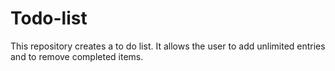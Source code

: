 # Todo-list
This repository creates a to do list. It allows the user to add unlimited entries and to remove completed items. 

